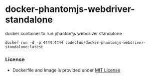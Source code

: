 # docker-phantomjs-webdriver-standalone

docker container to run phantomjs webdriver standalone


```
docker run -d -p 4444:4444 codeclou/docker-phantomjs-webdriver-standalone:latest
```

### License

  * Dockerfile and Image is provided under [MIT License](https://github.com/codeclou/docker-phantomjs-webdriver-standalone/blob/master/LICENSE.md)
